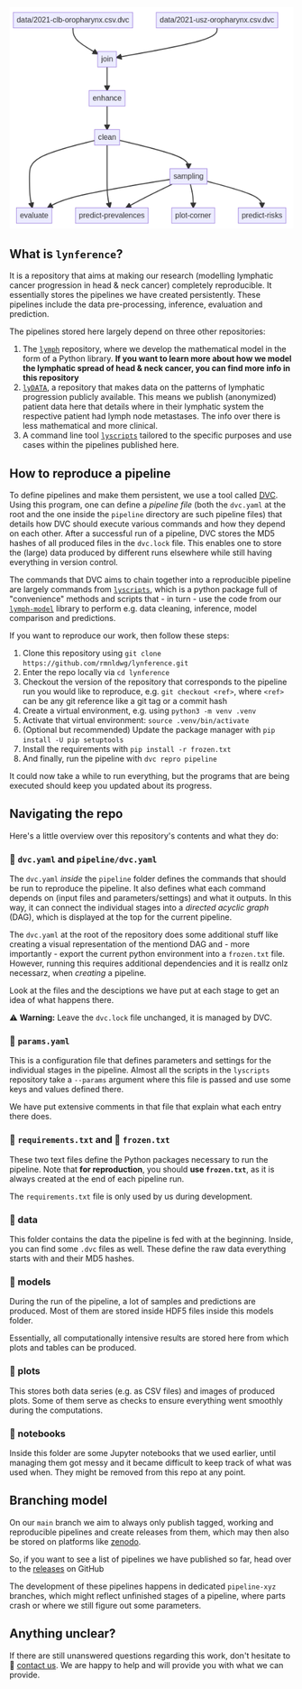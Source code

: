 
![pipeline](./dag.png)

## What is **`lynference`**?

It is a repository that aims at making our research (modelling lymphatic cancer progression in head & neck cancer) completely reproducible. It essentially stores the pipelines we have created persistently. These pipelines include the data pre-processing, inference, evaluation and prediction.

The pipelines stored here largely depend on three other repositories:

1. The [`lymph`](https://github.com/rmnldwg/lymph) repository, where we develop the mathematical model in the form of a Python library. **If you want to learn more about how we model the lymphatic spread of head & neck cancer, you can find more info in this repository**
2. [`lyDATA`](https://github.com/rmnldwg/lydata), a repository that makes data on the patterns of lymphatic progression publicly available. This means we publish (anonymized) patient data here that details where in their lymphatic system the respective patient had lymph node metastases. The info over there is less mathematical and more clinical.
3. A command line tool [`lyscripts`](https://github.com/rmnldwg/lyscripts) tailored to the specific purposes and use cases within the pipelines published here.

## How to reproduce a pipeline

To define pipelines and make them persistent, we use a tool called [DVC]. Using this program, one can define a *pipeline file* (both the `dvc.yaml` at the root and the one inside the `pipeline` directory are such pipeline files) that details how DVC should execute various commands and how they depend on each other. After a successful run of a pipeline, DVC stores the MD5 hashes of all produced files in the `dvc.lock` file. This enables one to store the (large) data produced by different runs elsewhere while still having everything in version control.

The commands that DVC aims to chain together into a reproducible pipeline are largely commands from [`lyscripts`], which is a python package full of "convenience" methods and scripts that - in turn - use the code from our [`lymph-model`] library to perform e.g. data cleaning, inference, model comparison and predictions.

If you want to reproduce our work, then follow these steps:

1. Clone this repository using `git clone https://github.com/rmnldwg/lynference.git`
2. Enter the repo locally via `cd lynference`
3. Checkout the version of the repository that corresponds to the pipeline run you would like to reproduce, e.g. `git checkout <ref>`, where `<ref>` can be any git reference like a git tag or a commit hash
4. Create a virtual environment, e.g. using `python3 -m venv .venv`
5. Activate that virtual environment: `source .venv/bin/activate`
6. (Optional but recommended) Update the package manager with `pip install -U pip setuptools`
7. Install the requirements with `pip install -r frozen.txt`
8. And finally, run the pipeline with `dvc repro pipeline`

It could now take a while to run everything, but the programs that are being executed should keep you updated about its progress.

[DVC]: https://dvc.org
[`lyscripts`]: https://github.com/rmnldwg/lyscripts
[`lymph-model`]: https://github.com/rmnldwg/lymph

## Navigating the repo

Here's a little overview over this repository's contents and what they do:

### 📄 `dvc.yaml` and `pipeline/dvc.yaml`

The `dvc.yaml` _inside_ the `pipeline` folder defines the commands that should be run to reproduce the pipeline. It also defines what each command depends on (input files and parameters/settings) and what it outputs. In this way, it can connect the individual stages into a _directed acyclic graph_ (DAG), which is displayed at the top for the current pipeline.

The `dvc.yaml` at the root of the repository does some additional stuff like creating a visual representation of the mentiond DAG and - more importantly - export the current python environment into a `frozen.txt` file. However, running this requires additional dependencies and it is reallz onlz necessarz, when _creating_ a pipeline.

Look at the files and the desciptions we have put at each stage to get an idea of what happens there.

⚠️ **Warning:** Leave the `dvc.lock` file unchanged, it is managed by DVC.

### 📄 `params.yaml`

This is a configuration file that defines parameters and settings for the individual stages in the pipeline. Almost all the scripts in the `lyscripts` repository take a `--params` argument where this file is passed and use some keys and values defined there.

We have put extensive comments in that file that explain what each entry there does.

### 📄 `requirements.txt` and 📄 `frozen.txt`

These two text files define the Python packages necessary to run the pipeline. Note that **for reproduction**, you should **use `frozen.txt`**, as it is always created at the end of each pipeline run.

The `requirements.txt` file is only used by us during development.

### 📁 data

This folder contains the data the pipeline is fed with at the beginning. Inside, you can find some `.dvc` files as well. These define the raw data everything starts with and their MD5 hashes.

### 📁 models

During the run of the pipeline, a lot of samples and predictions are produced. Most of them are stored inside HDF5 files inside this models folder.

Essentially, all computationally intensive results are stored here from which plots and tables can be produced.

### 📁 plots

This stores both data series (e.g. as CSV files) and images of produced plots. Some of them serve as checks to ensure everything went smoothly during the computations.

### 📁 notebooks

Inside this folder are some Jupyter notebooks that we used earlier, until managing them got messy and it became difficult to keep track of what was used when. They might be removed from this repo at any point.

## Branching model

On our `main` branch we aim to always only publish tagged, working and reproducible pipelines and create releases from them, which may then also be stored on platforms like [zenodo].

So, if you want to see a list of pipelines we have published so far, head over to the [releases] on GitHub

The development of these pipelines happens in dedicated `pipeline-xyz` branches, which might reflect unfinished stages of a pipeline, where parts crash or where we still figure out some parameters.

[zenodo]: https://zenodo.org
[releases]: https://github.com/rmnldwg/lynference/releases

## Anything unclear?

If there are still unanswered questions regarding this work, don't hesitate to 📧 [contact us](mailto:roman.ludwig@usz.ch). We are happy to help and will provide you with what we can provide.
